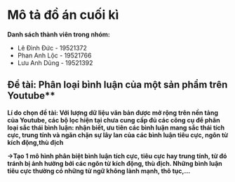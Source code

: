 # Mô tả đồ án cuối kì
**Danh sách thành viên trong nhóm:**
+ Lê Đình Đức - 19521372
+ Phan Anh Lộc - 19521766
+ Lưu Anh Dũng - 19521392

## Đề tài: Phân loại bình luận của một sản phẩm trên Youtube**
**Lí do chọn đề tài: Với lượng dữ liệu văn bản được mở rộng trên nền tảng của Youtube, các bộ lọc hiện tại chưa cung cấp đủ các công cụ để phân loại sắc thái bình luận: nhận biết, ưu tiên các bình luận mang sắc thái tích cực, trung tính và ngăn chặn sự lây lan của các bình luận tiêu cực, ngôn từ kích động,thù địch**

**->Tạo 1 mô hình phân biệt bình luận tích cực, tiêu cực hay trung tính, từ đó tránh bị ảnh hưởng bởi các ngôn từ kích động, thù địch. Những bình luận tiêu cực thường có những từ ngữ không lành mạnh, thô tục,...**

